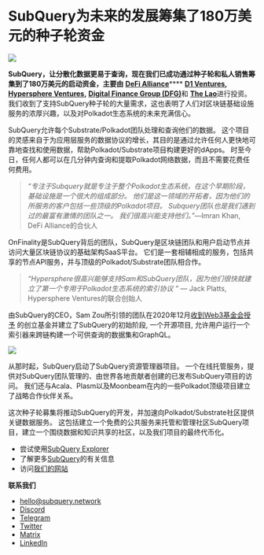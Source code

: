 # SubQuery为未来的发展筹集了180万美元的种子轮资金

![](https://miro.medium.com/max/1400/0*CrM8-LKRt3slWAsN)

**SubQuery，让分散化数据更易于查询，现在我们已成功通过种子轮和私人销售筹集到了180万美元的启动资金，主要由** [**DeFi Alliance**](https://defialliance.co/)**** [**D1 Ventures**](https://d1.ventures/)**,** [**Hypersphere Ventures**](https://hypersphere.ventures/)**,** [**Digital Finance Group (DFG)**](https://www.dfg.group/)和  [**The Lao**](https://www.thelao.io/)进行投资。 我们收到了支持SubQuery种子轮的大量需求，这也表明了人们对区块链基础设施服务的浓厚兴趣，以及对Polkadot生态系统的未来充满信心。

SubQuery允许每个Substrate/Polkadot团队处理和查询他们的数据。 这个项目的灵感来自于为应用层服务的数据协议的增长，其目的是通过允许任何人更快地可靠地查找和使用数据，帮助Polkadot/Substrate项目构建更好的dApps。 时至今日，任何人都可以在几分钟内查询和提取Polkadot网络数据，而且不需要花费任何费用。

> _“专注于Subquery就是专注于整个Polkadot生态系统，在这个早期阶段，基础设施是一个很大的组成部分。 他们是这一领域的开拓者，因为他们的所服务的客户包括一些顶级的Polkadot项目。 Subquery团队也是我们遇到过的最富有激情的团队之一。 我们很高兴能支持他们。”_—Imran Khan, DeFi Alliance的合伙人

OnFinality是SubQuery背后的团队，SubQuery是区块链团队和用户启动节点并访问大量区块链协议的基础架构SaaS平台。 它们是一套相辅相成的服务，包括共享的节点API服务，并与顶级的Polkadot/Substrate团队相合作。

> _“Hypersphere很高兴能够支持Sam和SubQuery团队，因为他们很快就建立了第一个专用于Polkadot生态系统的索引协议 ”_ — Jack Platts, Hypersphere Ventures的联合创始人

由SubQuery的CEO，Sam Zou所引领的团队在2020年12月[收到Web3基金会授予](https://subquery.medium.com/subquery-delivers-its-open-source-sdk-following-a-web3-foundation-grant-20da26ae87f) 的创立基金并建立了SubQuery的初始阶段, 一个开源项目, 允许用户运行一个索引器来跨链构建一个可供查询的数据集和GraphQL。

![](https://miro.medium.com/max/1000/0*kjspGYRr_BtMk015)

从那时起，SubQuery启动了SubQuery资源管理器项目。 一个在线托管服务，提供对SubQuery团队管理的、由世界各地贡献者创建的已发布SubQuery项目的访问。 我们还与Acala、Plasm以及Moonbeam在内的一些Polkadot顶级项目建立了战略合作伙伴关系。

这次种子轮募集将推动SubQuery的开发，并加速向Polkadot/Substrate社区提供关键数据服务。 这包括建立一个免费的公共服务来托管和管理社区SubQuery项目，建立一个围绕数据和知识共享的社区，以及我们项目的最终代币化。

-   尝试使用[SubQuery Explorer](https://explorer.subquery.network/)
-   了解更多[SubQuery](https://doc.subquery.network/)的有关信息
-   访问[我们的网站](https://subquery.network/)

**联系我们**

-   [hello@subquery.network](mailto:hello@subquery.network)
-   [Discord](https://discord.com/invite/78zg8aBSMG)
-   [Telegram](https://t.me/subquerynetwork)
-   [Twitter](https://twitter.com/subquerynetwork)
-   [Matrix](https://matrix.to/#/#subquery:matrix.org)
-   [LinkedIn](https://www.linkedin.com/company/subquery)